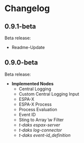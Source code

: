 # Changelog

## 0.9.1-beta
Beta release:
* Readme-Update

## 0.9.0-beta
Beta release:
* **Implemented Nodes**
  * Central Logging
  * Custom Central Logging Input
  * ESPA-X
  * ESPA-X Process
  * Process Evaluation
  * Event ID
  * Sting to Array \w Filter
  * *t-daks espax-server*
  * *t-daks log-connector*
  * *t-daks event-id_definition*